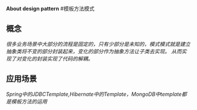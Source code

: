 **About design pattern**
#模板方法模式
## 概念
*很多业务场景中大部分的流程是固定的，只有少部分是未知的，模式模式就是建立抽象类将不变的部分封装起来，变化的部分作为抽象方法让子类去实现。
从而实现了对变化的封装实现了代码的解耦。*

## 应用场景
*Spring中的JDBCTemplate,Hibernate中的Template，MongoDB中template都是模板方法的运用*